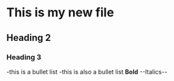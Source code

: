 # This is my new file 
## Heading 2
### Heading 3
-this is a bullet list 
-this is also a bullet list 
**Bold**
--Italics--

